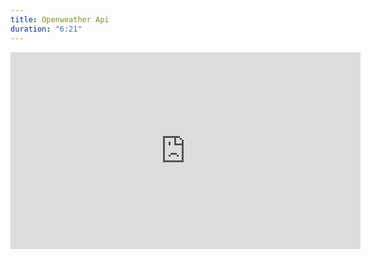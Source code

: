 ```yaml
---
title: Openweather Api
duration: "6:21"
---
```



<iframe width="560" height="315" src="https://www.youtube.com/embed/60DoGjjqvOE" title="YouTube video player" frameborder="0" allow="accelerometer; autoplay; clipboard-write; encrypted-media; gyroscope; picture-in-picture; web-share" allowfullscreen></iframe>